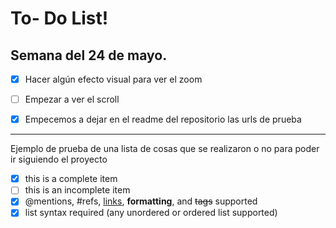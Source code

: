 # To- Do  List! 
## Semana del 24 de mayo.

- [x] Hacer algún efecto visual para ver el zoom
- [ ] Empezar a ver el scroll
- [x] Empecemos a dejar en el readme del repositorio las urls de prueba




-----------------------------------------------------------
Ejemplo de prueba de una lista de cosas que se realizaron o no para poder ir siguiendo el proyecto

- [x] this is a complete item
- [ ] this is an incomplete item
- [x] @mentions, #refs, [links](),
**formatting**, and <del>tags</del>
supported
- [x] list syntax required (any
unordered or ordered list
supported)
